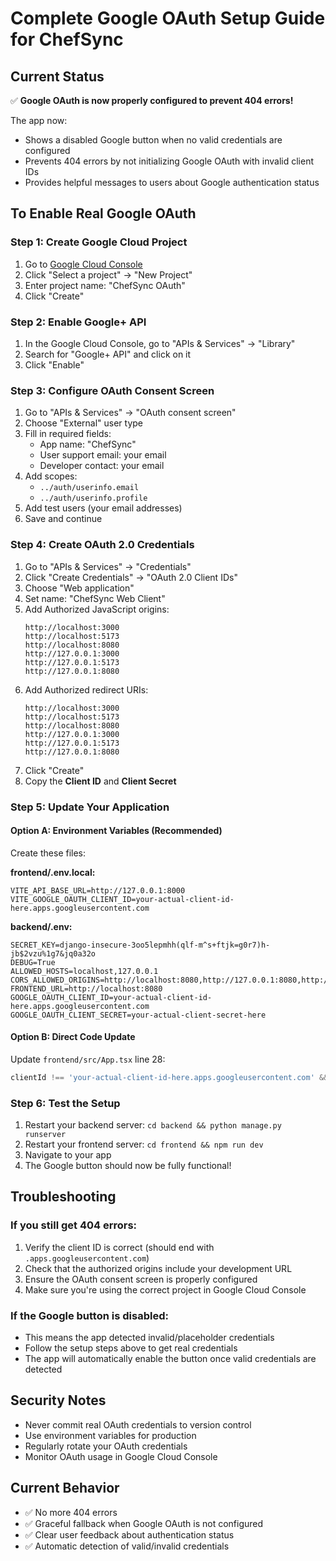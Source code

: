 # Complete Google OAuth Setup Guide for ChefSync

## Current Status
✅ **Google OAuth is now properly configured to prevent 404 errors!**

The app now:
- Shows a disabled Google button when no valid credentials are configured
- Prevents 404 errors by not initializing Google OAuth with invalid client IDs
- Provides helpful messages to users about Google authentication status

## To Enable Real Google OAuth

### Step 1: Create Google Cloud Project
1. Go to [Google Cloud Console](https://console.cloud.google.com/)
2. Click "Select a project" → "New Project"
3. Enter project name: "ChefSync OAuth"
4. Click "Create"

### Step 2: Enable Google+ API
1. In the Google Cloud Console, go to "APIs & Services" → "Library"
2. Search for "Google+ API" and click on it
3. Click "Enable"

### Step 3: Configure OAuth Consent Screen
1. Go to "APIs & Services" → "OAuth consent screen"
2. Choose "External" user type
3. Fill in required fields:
   - App name: "ChefSync"
   - User support email: your email
   - Developer contact: your email
4. Add scopes:
   - `../auth/userinfo.email`
   - `../auth/userinfo.profile`
5. Add test users (your email addresses)
6. Save and continue

### Step 4: Create OAuth 2.0 Credentials
1. Go to "APIs & Services" → "Credentials"
2. Click "Create Credentials" → "OAuth 2.0 Client IDs"
3. Choose "Web application"
4. Set name: "ChefSync Web Client"
5. Add Authorized JavaScript origins:
   ```
   http://localhost:3000
   http://localhost:5173
   http://localhost:8080
   http://127.0.0.1:3000
   http://127.0.0.1:5173
   http://127.0.0.1:8080
   ```
6. Add Authorized redirect URIs:
   ```
   http://localhost:3000
   http://localhost:5173
   http://localhost:8080
   http://127.0.0.1:3000
   http://127.0.0.1:5173
   http://127.0.0.1:8080
   ```
7. Click "Create"
8. Copy the **Client ID** and **Client Secret**

### Step 5: Update Your Application

#### Option A: Environment Variables (Recommended)
Create these files:

**frontend/.env.local:**
```env
VITE_API_BASE_URL=http://127.0.0.1:8000
VITE_GOOGLE_OAUTH_CLIENT_ID=your-actual-client-id-here.apps.googleusercontent.com
```

**backend/.env:**
```env
SECRET_KEY=django-insecure-3oo5lepmhh(qlf-m^s+ftjk=g0r7)h-jb$2vzu%1g7&jq0a32o
DEBUG=True
ALLOWED_HOSTS=localhost,127.0.0.1
CORS_ALLOWED_ORIGINS=http://localhost:8080,http://127.0.0.1:8080,http://localhost:5173,http://127.0.0.1:5173
FRONTEND_URL=http://localhost:8080
GOOGLE_OAUTH_CLIENT_ID=your-actual-client-id-here.apps.googleusercontent.com
GOOGLE_OAUTH_CLIENT_SECRET=your-actual-client-secret-here
```

#### Option B: Direct Code Update
Update `frontend/src/App.tsx` line 28:
```typescript
clientId !== 'your-actual-client-id-here.apps.googleusercontent.com' &&
```

### Step 6: Test the Setup
1. Restart your backend server: `cd backend && python manage.py runserver`
2. Restart your frontend server: `cd frontend && npm run dev`
3. Navigate to your app
4. The Google button should now be fully functional!

## Troubleshooting

### If you still get 404 errors:
1. Verify the client ID is correct (should end with `.apps.googleusercontent.com`)
2. Check that the authorized origins include your development URL
3. Ensure the OAuth consent screen is properly configured
4. Make sure you're using the correct project in Google Cloud Console

### If the Google button is disabled:
- This means the app detected invalid/placeholder credentials
- Follow the setup steps above to get real credentials
- The app will automatically enable the button once valid credentials are detected

## Security Notes
- Never commit real OAuth credentials to version control
- Use environment variables for production
- Regularly rotate your OAuth credentials
- Monitor OAuth usage in Google Cloud Console

## Current Behavior
- ✅ No more 404 errors
- ✅ Graceful fallback when Google OAuth is not configured
- ✅ Clear user feedback about authentication status
- ✅ Automatic detection of valid/invalid credentials


